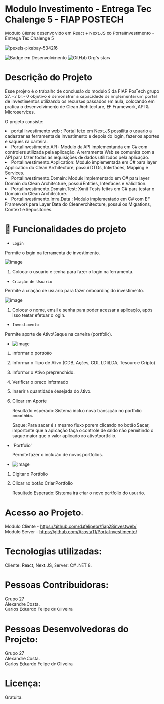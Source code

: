 # Modulo Investimento - Entrega Tec Chalenge 5 - FIAP POSTECH
Modulo Cliente desenvolvido em React + Next.JS do PortalInvestimento - Entrega Tec Chalenge 5 

![pexels-pixabay-534216](https://github.com/user-attachments/assets/4cbe0e8e-7614-4a6c-aacd-6b863a31147b)

![Badge em Desenvolvimento](http://img.shields.io/static/v1?label=STATUS&message=Concluido&color=GREEN&style=for-the-badge)
![GitHub Org's stars](https://img.shields.io/github/stars/dufelipebr?style=social)



# Descrição do Projeto

Esse projeto é o trabalho de conclusão do modulo 5 da FIAP PosTech grupo 27. </ br>
O objetivo é demonstrar a capacidade de implementar um portal de investimentos utilizando os recursos passados em aula, colocando em pratica o desenvolvimento de Clean Architecture, EF Framework, API & Microservices. 

O projeto consiste: 

<li>portal investimento web : Portal feito em Next.JS possilita o usuario a cadastrar na ferramenta de investimento e depois do login, fazer os aportes e saques na carteira. </li>
<li>PortalInvestimento.API : Modulo da API implementanda em C# com controlers utilizada pela aplicação. A ferramenta Web se comunica com a API para fazer todas as requisições de dados utilizados pela aplicação. </li>
<li>PortalInvestimento.Application: Modulo implementada em C# para layer Application do Clean Architecture, possui DTOs, Interfaces, Mapping e Services. </li>
<li>PortalInvestimento.Domain: Modulo implementado em C# para layer Domain do Clean Architecture, possui Entities, Interfaces e Validation. </li>
<li>PortalInvestimento.Domain.Test: Xunit Tests feitos em C# para testar o Domain do Clean Architecture. </li>
<li>PortalInvestimento.Infra.Data : Modulo implementado em C# com EF Framework para Layer Data do CleanArchitecture, possui os Migrations, Context e Repositories. </li>

# :hammer: Funcionalidades do projeto

- `Login`

Permite o login na ferramenta de investimento.

![image](https://github.com/user-attachments/assets/5ffd5de4-4b41-4882-84bb-1b4d2890250b)

1) Colocar o usuario e senha para fazer o login na ferramenta. 

- `Criação de Usuario`

Permite a criação de usuario para fazer onboarding do investimento.

![image](https://github.com/user-attachments/assets/934a0388-7190-4767-a48e-2f8a97d9a1a5)

1) Colocar o nome, email e senha para poder acessar a aplicação, após isso tentar efetuar o login. 
  
- `Investimento`

Permite aporte de Ativo\Saque na carteira (portfolio).

- ![image](https://github.com/user-attachments/assets/0fee9bb4-a51d-4441-9646-e716c5ed9d1a)

1) Informar o portfolio
2) Informar o Tipo de Ativo (CDB, Ações, CDI, LDI\LDA, Tesouro e Cripto)
3) Informar o Ativo preprenchido.
4) Verificar o preço informado
5) Inserir a quantidade desejada do Ativo.
6) Clicar em Aporte

   Resultado esperado: Sistema incluo nova transação no portfolio escolhido.

   Saque: Para sacar é a mesmo fluxo porem clicando no botão Sacar, importante que a aplicação faça o
   controle de saldo não permitindo o saque maior que o valor aplicado no ativo\portfolio. 
      
- 'Portfolio'

  Permite fazer o inclusão de novos portfolios.
  
- ![image](https://github.com/user-attachments/assets/63d935ee-496a-4de5-9b92-8ad0c4d8c020)

1) Digitar o Portfolio
2) Clicar no botão Criar Portfolio

   Resultado Esperado: Sistema irá criar o novo portfolio do usuario. 

# Acesso ao Projeto:

Modulo Cliente -  https://github.com/dufelipebr/fiap28investweb/ </br>
Modulo Server  - https://github.com/AcostaTI/PortalInvestimento/
  
# Tecnologias utilizadas:

Cliente: React, Next.JS,
Server:  C# .NET 8.
  
# Pessoas Contribuidoras:
Grupo 27 </br>
Alexandre Costa.</br>
Carlos Eduardo Felipe de Oliveira </br>

  
# Pessoas Desenvolvedoras do Projeto: 
Grupo 27 </br>
Alexandre Costa.</br>
Carlos Eduardo Felipe de Oliveira </br>


# Licença:
Gratuita. 


